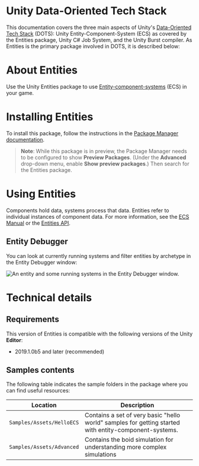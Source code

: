 # Unity Data-Oriented Tech Stack 

This documentation covers the three main aspects of Unity's [Data-Oriented Tech Stack](Readme.md) (DOTS): Unity Entity-Component-System (ECS) as covered by the Entities package, Unity C# Job System, and the Unity Burst compiler. As Entities is the primary package involved in DOTS, it is described below:

# About Entities

Use the Unity Entities package to use [Entity-component-systems](https://en.wikipedia.org/wiki/Entity%E2%80%93component%E2%80%93system) (ECS) in your game. 

# Installing Entities

To install this package, follow the instructions in the [Package Manager documentation](https://docs.unity3d.com/Packages/com.unity.package-manager-ui@latest/index.html). 

> **Note**: While this package is in preview, the Package Manager needs to be configured to show **Preview Packages**. (Under the **Advanced** drop-down menu, enable **Show preview packages**.) Then search for the Entities package.

# Using Entities

Components hold data, systems process that data. Entities refer to individual instances of component data. For more information, see the [ECS Manual](https://docs.unity3d.com/Packages/com.unity.entities@0.0/manual/index.html) or the [Entities API](https://docs.unity3d.com/Packages/com.unity.entities@0.0/api/Unity.Entities.html).

## Entity Debugger

You can look at currently running systems and filter entities by archetype in the Entity Debugger window:

![An entity and some running systems in the Entity Debugger window.](images/entitydebugger.png)


# Technical details
## Requirements

This version of Entities is compatible with the following versions of the Unity __Editor__:

* 2019.1.0b5 and later (recommended)


## Samples contents

The following table indicates the sample folders in the package where you can find useful resources:

|Location|Description|
|---|---|
|`Samples/Assets/HelloECS`|Contains a set of very basic "hello world" samples for getting started with entity-component-systems.|
|`Samples/Assets/Advanced`|Contains the boid simulation for understanding more complex simulations|
